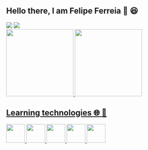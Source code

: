 ## Hello there, I am Felipe Ferreia :wave: :satisfied: <br>

<div>
  <a href="https://www.linkedin.com/in/eu-felipe/" target="_blank"><img src="https://img.shields.io/badge/-LinkedIn-%230077B5?style=for-the-badge&logo=linkedin&logoColor=white" target="_blank"></a>
  <a href = "mailto:eufelipe857@gmail.com"><img src="https://img.shields.io/badge/Gmail-D14836?style=for-the-badge&logo=gmail&logoColor=white" target="_blank"></a>
  
</div width="50" height="50">

<div>
<a href="https://github.com/FF857">
<img height="180em" src="https://github-readme-stats.vercel.app/api/top-langs/?username=FF857&layout=compact&langs_count=7&theme=dracula"/>
<img height="180em" src="https://github-readme-stats.vercel.app/api?username=FF857&show_icons=true&theme=dracula&include_all_commits=true&count_private=true"/>
</div>

## Learning technologies :globe_with_meridians: :memo:

<div>
  <img src="https://cdn.jsdelivr.net/gh/devicons/devicon/icons/javascript/javascript-original.svg" width="50" height="50"/>
  <img src="https://cdn.jsdelivr.net/gh/devicons/devicon/icons/html5/html5-original.svg" width="50" height="50"/>
  <img src="https://cdn.jsdelivr.net/gh/devicons/devicon/icons/css3/css3-original.svg" width="50" height="50"/>
  <img src="https://cdn.jsdelivr.net/gh/devicons/devicon/icons/git/git-original.svg" width="50" height="50"/>
  <img src="https://cdn.jsdelivr.net/gh/devicons/devicon/icons/python/python-original.svg" width="50" height="50"/>                          
</div>

